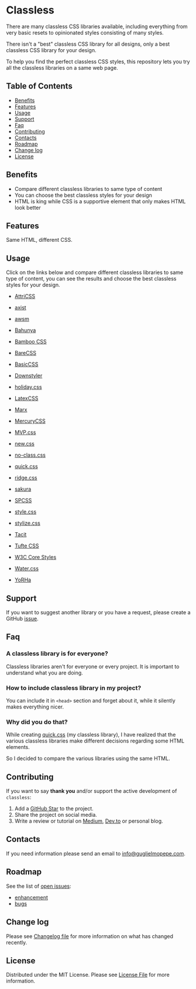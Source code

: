 # Classless

There are many classless CSS libraries available, including everything from very basic resets to opinionated styles consisting of many styles. 

There isn't a "best" classless CSS library for all designs, only a best classless CSS library for your design. 

To help you find the perfect classless CSS styles, this repository lets you try all the classless libraries on a same web page.

## Table of Contents 
* [Benefits](#benefits)
* [Features](#features)
* [Usage](#usage)
* [Support](#support)
* [Faq](#faq)
* [Contributing](#contributing)
* [Contacts](#contacts)
* [Roadmap](#roadmap)
* [Change log](#change-log)
* [License](#license)


## Benefits
 * Compare different classless libraries to same type of content
 * You can choose the best classless styles for your design
 * HTML is king while CSS is a supportive element that only makes HTML look better

## Features
Same HTML, different CSS.

## Usage
Click on the links below and compare different classless libraries to same type of content, you can see the results and choose the best classless styles for your design.


 * [AttriCSS](https://guglielmopepe.github.io/classless/examples-AttriCSS.html)


 * [axist](https://guglielmopepe.github.io/classless/examples-axist.html)


 * [awsm](https://guglielmopepe.github.io/classless/examples-awsm.html)


 * [Bahunya](https://guglielmopepe.github.io/classless/examples-Bahunya.html)


 * [Bamboo CSS](https://guglielmopepe.github.io/classless/examples-Bamboo-CSS.html)


 * [BareCSS](https://guglielmopepe.github.io/classless/examples-BareCSS.html)


 * [BasicCSS](https://guglielmopepe.github.io/classless/examples-BasicCSS.html)


 * [Downstyler](https://guglielmopepe.github.io/classless/examples-Downstyler.html)


 * [holiday.css](https://guglielmopepe.github.io/classless/examples-holiday.css.html)


 * [LatexCSS](https://guglielmopepe.github.io/classless/examples-LatexCSS.html)


 * [Marx](https://guglielmopepe.github.io/classless/examples-Marx.html)


 * [MercuryCSS](https://guglielmopepe.github.io/classless/examples-MercuryCSS.html)


 * [MVP.css](https://guglielmopepe.github.io/classless/examples-MVP.css.html)


 * [new.css](https://guglielmopepe.github.io/classless/examples-new.css.html)


 * [no-class.css](https://guglielmopepe.github.io/classless/examples-no-class.css.html)


 * [quick.css](https://guglielmopepe.github.io/classless/examples-quick.css.html)


 * [ridge.css](https://guglielmopepe.github.io/classless/examples-ridge.css.html)


 * [sakura](https://guglielmopepe.github.io/classless/examples-sakura.html)


 * [SPCSS](https://guglielmopepe.github.io/classless/examples-SPCSS.html)


 * [style.css](https://guglielmopepe.github.io/classless/examples-style.css.html)


 * [stylize.css](https://guglielmopepe.github.io/classless/examples-stylize.css.html)


 * [Tacit](https://guglielmopepe.github.io/classless/examples-Tacit.html)


 * [Tufte CSS](https://guglielmopepe.github.io/classless/examples-Tufte-CSS.html)


 * [W3C Core Styles](https://guglielmopepe.github.io/classless/examples-W3C-Core-Styles.html)


 * [Water.css](https://guglielmopepe.github.io/classless/examples-Water.css.html)


 * [YoRHa](https://guglielmopepe.github.io/classless/examples-YoRHa.html)



## Support
If you want to suggest another library or you have a request, please create a GitHub [issue](https://github.com/GuglielmoPepe/classless/issues).


## Faq

### A classless library is for everyone?
Classless libraries aren't for everyone or every project. It is important to understand what you are doing.

### How to include classless library in my project?
You can include it in `<head>` section and forget about it, while it silently makes everything nicer. 

### Why did you do that?
While creating [quick.css](https://guglielmopepe.github.io/quick/) (my classless library), I have realized that the various classless libraries make different decisions regarding some HTML elements.

So I decided to compare the various libraries using the same HTML.


## Contributing
If you want to say **thank you** and/or support the active development of `classless`:

1. Add a [GitHub Star](https://github.com/GuglielmoPepe/classless/stargazers) to the project.
2. Share the project on social media.
3. Write a review or tutorial on [Medium](https://medium.com/), [Dev.to](https://dev.to/) or personal blog.

## Contacts
If you need information please send an email to [&#105;&#110;&#102;&#111;&#64;&#103;&#117;&#103;&#108;&#105;&#101;&#108;&#109;&#111;&#112;&#101;&#112;&#101;&#46;&#99;&#111;&#109;](&#109;&#97;&#105;&#108;&#116;&#111;&#58;%69%6e%66%6f%40%67%75%67%6c%69%65%6c%6d%6f%70%65%70%65%2e%63%6f%6d).

## Roadmap
See the list of [open issues](https://github.com/GuglielmoPepe/classless/issues):
- [enhancement](https://github.com/GuglielmoPepe/classless/issues?q=label%3Aenhancement+is%3Aopen+sort%3Areactions-%2B1-desc)
- [bugs](https://github.com/GuglielmoPepe/classless/issues?q=is%3Aissue+is%3Aopen+label%3Abug+sort%3Areactions-%2B1-desc) 


## Change log
Please see [Changelog file](changelog.md) for more information on what has changed recently.

## License
Distributed under the MIT License. Please see [License File](license.md) for more information.

